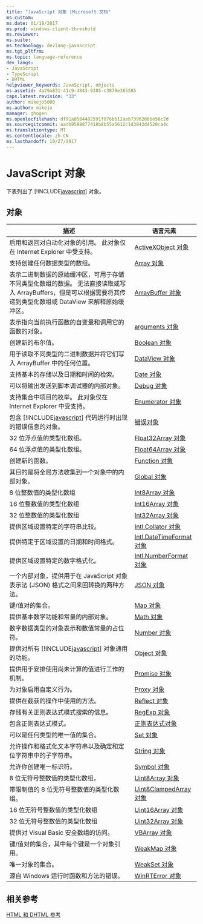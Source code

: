 ```yaml
---
title: "JavaScript 对象 |Microsoft 文档"
ms.custom: 
ms.date: 01/18/2017
ms.prod: windows-client-threshold
ms.reviewer: 
ms.suite: 
ms.technology: devlang-javascript
ms.tgt_pltfrm: 
ms.topic: language-reference
dev_langs:
- JavaScript
- TypeScript
- DHTML
helpviewer_keywords: JavaScript, objects
ms.assetid: 4a29a831-41c9-4843-9385-c3879e385585
caps.latest.revision: "33"
author: mikejo5000
ms.author: mikejo
manager: ghogen
ms.openlocfilehash: df91a0504482591f076bb12aeb7396206be56c2d
ms.sourcegitcommit: aadb9588877418b8b55a5612c1d3842d4520ca4c
ms.translationtype: MT
ms.contentlocale: zh-CN
ms.lasthandoff: 10/27/2017
---
```

# <a name="javascript-objects"></a>JavaScript 对象
下表列出了 [!INCLUDE[javascript](../../javascript/includes/javascript-md.md)] 对象。  
  
## <a name="objects"></a>对象  
  
|描述|语言元素|  
|-----------------|----------------------|  
|启用和返回对自动化对象的引用。 此对象仅在 Internet Explorer 中受支持。|[ActiveXObject 对象](../../javascript/reference/activexobject-object-javascript.md)|  
|支持创建任何数据类型的数组。|[Array 对象](../../javascript/reference/array-object-javascript.md)|  
|表示二进制数据的原始缓冲区，可用于存储不同类型化数组的数据。 无法直接读取或写入 ArrayBuffers，但是可以根据需要将其传递到类型化数组或 DataView 来解释原始缓冲区。|[ArrayBuffer 对象](../../javascript/reference/arraybuffer-object.md)|  
|表示指向当前执行函数的自变量和调用它的函数的对象。|[arguments 对象](../../javascript/reference/arguments-object-javascript.md)|  
|创建新的布尔值。|[Boolean 对象](../../javascript/reference/boolean-object-javascript.md)|  
|用于读取不同类型的二进制数据并将它们写入 ArrayBuffer 中的任何位置。|[DataView 对象](../../javascript/reference/dataview-object.md)|  
|支持基本的存储以及日期和时间的检索。|[Date 对象](../../javascript/reference/date-object-javascript.md)|  
|可以将输出发送到脚本调试器的内部对象。|[Debug 对象](../../javascript/reference/debug-object-javascript.md)|  
|支持集合中项目的枚举。 此对象仅在 Internet Explorer 中受支持。|[Enumerator 对象](../../javascript/reference/enumerator-object-javascript.md)|  
|包含 [!INCLUDE[javascript](../../javascript/includes/javascript-md.md)] 代码运行时出现的错误信息的对象。|[错误对象](../../javascript/reference/error-object-javascript.md)|  
|32 位浮点值的类型化数组。|[Float32Array 对象](../../javascript/reference/float32array-object.md)|  
|64 位浮点值的类型化数组。|[Float64Array 对象](../../javascript/reference/float64array-object.md)|  
|创建新的函数。|[Function 对象](../../javascript/reference/function-object-javascript.md)|  
|其目的是将全局方法收集到一个对象中的内部对象。|[Global 对象](../../javascript/reference/global-object-javascript.md)|  
|8 位整数值的类型化数组|[Int8Array 对象](../../javascript/reference/int8array-object.md)|  
|16 位整数值的类型化数组|[Int16Array 对象](../../javascript/reference/int16array-object.md)|  
|32 位整数值的类型化数组|[Int32Array 对象](../../javascript/reference/int32array-object.md)|  
|提供区域设置特定的字符串比较。|[Intl.Collator 对象](../../javascript/reference/intl-collator-object-javascript.md)|  
|提供特定于区域设置的日期和时间格式。|[Intl.DateTimeFormat 对象](../../javascript/reference/intl-datetimeformat-object-javascript.md)|  
|提供区域设置特定的数字格式化。|[Intl.NumberFormat 对象](../../javascript/reference/intl-numberformat-object-javascript.md)|  
|一个内部对象，提供用于在 JavaScript 对象表示法 (JSON) 格式之间来回转换的两种方法。|[JSON 对象](../../javascript/reference/json-object-javascript.md)|  
|键/值对的集合。|[Map 对象](../../javascript/reference/map-object-javascript.md)|  
|提供基本数学功能和常量的内部对象。|[Math 对象](../../javascript/reference/math-object-javascript.md)|  
|数字数据类型的对象表示和数值常量的占位符。|[Number 对象](../../javascript/reference/number-object-javascript.md)|  
|提供对所有 [!INCLUDE[javascript](../../javascript/includes/javascript-md.md)] 对象通用的功能。|[Object 对象](../../javascript/reference/object-object-javascript.md)|  
|提供用于安排使用尚未计算的值进行工作的机制。|[Promise 对象](../../javascript/reference/promise-object-javascript.md)|  
|为对象启用自定义行为。|[Proxy 对象](../../javascript/reference/proxy-object-javascript.md)|  
|提供在截获的操作中使用的方法。|[Reflect 对象](../../javascript/reference/reflect-object-javascript.md)|  
|存储有关正则表达式模式搜索的信息。|[RegExp 对象](../../javascript/reference/regexp-object-javascript.md)|  
|包含正则表达式模式。|[正则表达式对象](../../javascript/reference/regular-expression-object-javascript.md)|  
|可以是任何类型的唯一值的集合。|[Set 对象](../../javascript/reference/set-object-javascript.md)|  
|允许操作和格式化文本字符串以及确定和定位字符串中的子字符串。|[String 对象](../../javascript/reference/string-object-javascript.md)|  
|允许你创建唯一标识符。|[Symbol 对象](../../javascript/reference/symbol-object-javascript.md)|  
|8 位无符号整数值的类型化数组，|[Uint8Array 对象](../../javascript/reference/uint8array-object.md)|  
|带限制值的 8 位无符号整数值的类型化数组。|[Uint8ClampedArray 对象](../../javascript/reference/uint8clampedarray-object-javascript.md)|  
|16 位无符号整数值的类型化数组|[Uint16Array 对象](../../javascript/reference/uint16array-object.md)|  
|32 位无符号整数值的类型化数组|[Uint32Array 对象](../../javascript/reference/uint32array-object.md)|  
|提供对 Visual Basic 安全数组的访问。|[VBArray 对象](../../javascript/reference/vbarray-object-javascript.md)|  
|键/值对的集合，其中每个键是一个对象引用。|[WeakMap 对象](../../javascript/reference/weakmap-object-javascript.md)|  
|唯一对象的集合。|[WeakSet 对象](../../javascript/reference/weakset-object-javascript.md)|  
|源自 Windows 运行时函数和方法的错误。|[WinRTError 对象](../../javascript/reference/winrterror-object-javascript.md)|  
  
## <a name="related-reference"></a>相关参考  
 [HTML 和 DHTML 参考](http://go.microsoft.com/fwlink/?LinkId=148095)